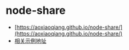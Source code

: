 # node-share

+ [https://aoxiaoqiang.github.io/node-share/](https://aoxiaoqiang.github.io/node-share/)
+ [相关示例地址](https://github.com/aoxiaoqiang/Node_Steps)
